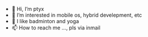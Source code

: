 - 👋 Hi, I’m ptyx
- 👀 I’m interested in mobile os, hybrid develepment, etc
- 💞️ I like badminton and yoga
- 📫 How to reach me ..., pls via inmail

<!---
ptyx092/ptyx092 is a ✨ special ✨ repository because its `README.md` (this file) appears on your GitHub profile.
You can click the Preview link to take a look at your changes.
--->
